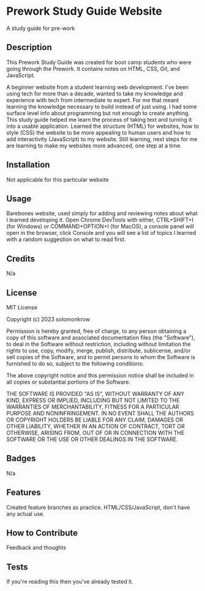# Prework Study Guide Website

A study guide for pre-work

## Description

This Prework Study Guide was created for boot camp students who were going through the Prework. It contains notes on HTML, CSS, Git, and JavaScript.

A beginner website from a student learning web development. I've been using tech for more than a decade, wanted to take my knowledge and experience with tech from intermediate to expert. For me that meant learning the knowledge necessary to build instead of just using. I had some surface level info about programming but not enough to create anything. This study guide helped me learn the process of taking text and turning it into a usable application. Learned the structure (HTML) for websites, how to style (CSS) the website to be more appealing to human users and how to add interactivity (JavaScript) to my website. Still learning, next steps for me are learning to make my websites more advanced, one step at a time.

## Installation

Not applicable for this particular website

## Usage

Barebones website, used simply for adding and reviewing notes about what I learned developing it. Open Chrome DevTools with either, CTRL+SHIFT+I (for Windows) or COMMAND+OPTION+I (for MacOS), a console panel will open in the browser, click Console and you will see a list of topics I learned with a random suggestion on what to read first.

## Credits

N/a

## License

MIT License

Copyright (c) 2023 solomonkrow

Permission is hereby granted, free of charge, to any person obtaining a copy
of this software and associated documentation files (the "Software"), to deal
in the Software without restriction, including without limitation the rights
to use, copy, modify, merge, publish, distribute, sublicense, and/or sell
copies of the Software, and to permit persons to whom the Software is
furnished to do so, subject to the following conditions:

The above copyright notice and this permission notice shall be included in all
copies or substantial portions of the Software.

THE SOFTWARE IS PROVIDED "AS IS", WITHOUT WARRANTY OF ANY KIND, EXPRESS OR
IMPLIED, INCLUDING BUT NOT LIMITED TO THE WARRANTIES OF MERCHANTABILITY,
FITNESS FOR A PARTICULAR PURPOSE AND NONINFRINGEMENT. IN NO EVENT SHALL THE
AUTHORS OR COPYRIGHT HOLDERS BE LIABLE FOR ANY CLAIM, DAMAGES OR OTHER
LIABILITY, WHETHER IN AN ACTION OF CONTRACT, TORT OR OTHERWISE, ARISING FROM,
OUT OF OR IN CONNECTION WITH THE SOFTWARE OR THE USE OR OTHER DEALINGS IN THE
SOFTWARE.

## Badges

N/a

## Features

Created feature branches as practice. HTML/CSS/JavaScript, don't have any actual use.

## How to Contribute

Feedback and thoughts

## Tests

If you're reading this then you've already tested it.